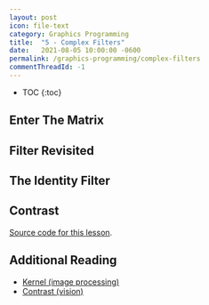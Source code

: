 ```yaml
---
layout: post
icon: file-text
category: Graphics Programming
title:  "5 - Complex Filters"
date:   2021-08-05 10:00:00 -0600
permalink: /graphics-programming/complex-filters
commentThreadId: -1
---
```


* TOC
{:toc}

## Enter The Matrix

## Filter Revisited

## The Identity Filter

## Contrast

[Source code for this lesson](https://github.com/thenewobjective/thenewobjective.github.io/tree/master/scripts/graphics-programming/lesson5).

## Additional Reading

- [Kernel (image processing)](https://en.wikipedia.org/wiki/Kernel_(image_processing))
- [Contrast (vision)](https://en.wikipedia.org/wiki/Contrast_(vision))
